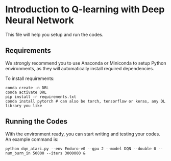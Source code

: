 # Introduction to Q-learning with Deep Neural Network

This file will help you setup and run the codes.

## Requirements

We strongly recommend you to use Anaconda or Miniconda to setup Python environments, as they will automatically install required dependencies.

To install requirements:

```setup
conda create -n DRL
conda activate DRL
pip install -r requirements.txt
conda install pytorch # can also be torch, tensorflow or keras, any DL library you like
```



## Running the Codes
With the environment ready, you can start writing and testing your codes. An example command is:
```setup
python dqn_atari.py --env Enduro-v0 --gpu 2 --model DQN --double 0 --num_burn_in 50000 --iters 3000000 &
```
